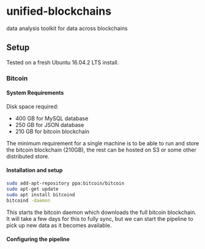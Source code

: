 # unified-blockchains
data analysis toolkit for data across blockchains

## Setup
Tested on a fresh Ubuntu 16.04.2 LTS install.

### Bitcoin
#### System Requirements
Disk space required: 
 - 400 GB for MySQL database
 - 250 GB for JSON database
 - 210 GB for bitcoin blockchain

The minimum requirement for a single machine is to be able to run and store the bitcoin blockchain (210GB), the rest can be hosted on S3 or some other distributed store. 

#### Installation and setup
```bash
sudo add-apt-repository ppa:bitcoin/bitcoin
sudo apt-get update
sudo apt install bitcoind
bitcoind -daemon
```
This starts the bitcoin daemon which downloads the full bitcoin blockchain. It will take a few days for this to fully sync, but we can start the pipeline to pick up new data as it becomes available.

#### Configuring the pipeline


